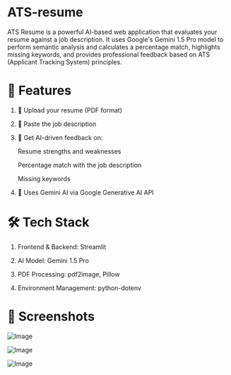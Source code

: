 # ATS-resume
ATS Resume is a powerful AI-based web application that evaluates your resume against a job description. It uses Google's Gemini 1.5 Pro model to perform semantic analysis and calculates a percentage match, highlights missing keywords, and provides professional feedback based on ATS (Applicant Tracking System) principles.

# 🚀 Features
1. 📝 Upload your resume (PDF format)

2. 📄 Paste the job description

3. 🤖 Get AI-driven feedback on:

      Resume strengths and weaknesses

      Percentage match with the job description

      Missing keywords

4. 🔐 Uses Gemini AI via Google Generative AI API

# 🛠️ Tech Stack
1. Frontend & Backend: Streamlit

2. AI Model: Gemini 1.5 Pro

3. PDF Processing: pdf2image, Pillow

4. Environment Management: python-dotenv

# 📸 Screenshots
![Image](https://github.com/user-attachments/assets/6b84cfed-a82a-4b40-8ed2-d00ca0885b0b)

![Image](https://github.com/user-attachments/assets/d89d7910-e07e-4853-839f-faaf96949120)

![Image](https://github.com/user-attachments/assets/443349e2-46fe-4a9c-98b8-c4a0cfb43f48)
